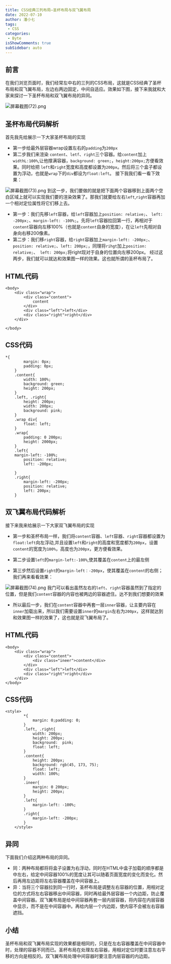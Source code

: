 ```yaml
---
title: CSS经典三列布局—圣杯布局与双飞翼布局 
date: 2022-07-10
author: 潘小七
tags:
 - CSS
categories: 
 - Byte
isShowComments: true  
subSidebar: auto
---
```



##  前言
在我们浏览页面时，我们经常左中右的三列的CSS布局，这就是CSS经典了圣杯布局和双飞翼布局，左边右两边固定，中间自适应。效果如下图，接下来我就和大家来探讨一下圣杯布局和双飞翼布局的异同。

![屏幕截图(72).png](https://p6-juejin.byteimg.com/tos-cn-i-k3u1fbpfcp/d010fd5023794e809569cf8f6b2752ed~tplv-k3u1fbpfcp-watermark.image?)

## 圣杯布局代码解析
首先我先给展示一下大家圣杯布局的实现

-   第一步给最外层容器wrap设置左右的`padding`为`200px`
-   第二步我们来渲染 `content`、`letf`、`right`三个容器。给`content`加上`widthL:100%`,让他撑满容器，`background: green;`，`height:200px;`方便看效果。同时给把 `left`和`right`宽度和高度都设置为`200px`。然后将三个盒子都设置为浮动，也就是`wrap`下的`div`都设为`float:left`。
接下我我们看一看下效果：


![屏幕截图(73).png](https://p6-juejin.byteimg.com/tos-cn-i-k3u1fbpfcp/7be367fd960e45148111fe2a574f55c5~tplv-k3u1fbpfcp-watermark.image?)
到这一步，我们要做的就是把下面两个容器移到上面两个空白区域上就可以实现我们要的渲染效果了。那我们就要给左右`left`,`right`容器再加一个相对定位属性将它们移上去。
-   第一步：我们先移`left`容器，给`left`容器加上`position: relative;`、 `left: -200px;`、`margin-left: -100%;`。先将`left`容器拉回第一行，再相对于`content`容器向左移100%（也就是`content`自身的宽度），在让`left`先相对自身向右移200像素。
-    第二步：我们移`right`容器，给`right`容器加上`margin-left: -200px;`、`position: relative;`、`left: 200px;`，同理将`rihgt`加上`position: relative;`、` left: 200px;`将right现对于自身的位置向左移200px。
经过这两步，我们就可以就达和效果图一样的效果。这也就所谓的圣杯布局了。

## HTML代码
```
<body>
    <div class="wrap">
        <div class="content">
            content
        </div>
        <div class="left">left</div>
        <div class="right">right</div>
    </div>
    
</body>
```
## CSS代码
```
*{
        margin: 0px;
        padding: 0px;
    }
    .content{
        width: 100%;
        background: green;
        height: 200px;
    }
    .left, .right{
        height: 200px;
        width: 200px;
        background: pink;
    }
    .wrap div{
        float: left;
    }
    .wrap{
        padding: 0 200px;
        height: 2000px;
    }
    .left{
    margin-left: -100%;
        position: relative;
        left: -200px;
       
    }
    .right{
        margin-left: -200px;
        position: relative;
        left: 200px;
    }
  ```
## 双飞翼布局代码解析
接下来我来给展示一下大家双飞翼布局的实现
-  第一步和圣杯布局一样，我们将`content`容器、`left`容器、`right`容器都设置为`float:left`向左浮动,并且设置`left`和`right`的高度和宽度都为`200px`，设置`content`的宽度为`100%`，高度也为`200px`，更方便看效果。
-   第二步设置`left`的`margin-left:-100%`,使其覆盖在`content`上的最左侧

-   第三步然后设置`right`的`margin-left：-200px`，使其覆盖在`content`的右侧；
我们再来看看效果：

![屏幕截图(74).png](https://p1-juejin.byteimg.com/tos-cn-i-k3u1fbpfcp/ec2b58f94b744001adb92d808f60e108~tplv-k3u1fbpfcp-watermark.image?)
我门可以看出虽然左右的`left`、`right`容器虽然到了指定的位置，但是我们`content`容器的内容也被两边的容器遮住。达不到我们想要的效果
-   所以最后一步，我们在`content`容器中再套一层`inner`容器，让主要内容在`inner`加载出来，所以我们需要设置`inner`的`margin`左右为`200px`，这样就达到和效果图一样的效果了，这也就是双飞翼布局了。

## HTML代码
```
<body>
    <div class="wrap">
        <div class="content">
            <div class="ineer">content</div>
        </div>
        <div class="left">left</div>
        <div class="right">right</div>
    </div>
</body>
```
## CSS代码
```
<style>
        *{
            margin: 0;padding: 0;
        }
        .left, .right{
            width: 200px;
            height: 200px;
            background:  pink;
            float: left;
        }
        .content{
            height: 200px;
            background: rgb(45, 173, 75);
            float: left;
            width: 100%;
        }
        .ineer{
            margin: 0 200px;
            height: 200px;
        }
        .left{
            margin-left: -100%;
        }
        .right{
            margin-left: -200px;
        }
    </style>
 ```
 ## 异同
 
 下面我们介绍这两种布局的异同。
 - 同：两种布局都将将盒子设置为右浮动，同时在HTML中盒子加载的顺序都是中左右，给定中间容器100%的宽度让其可以随着页面宽度的变化而变化。然后再用左边距将左右容器覆盖在中间容器上。
 - 异：当将三个容器拉到同一行时，圣杯布局是调整左右容器的位置，用相对定位的方式将左右容器移出中间容器，同时再给最外层容器一个内边距，防止覆盖中间容器。双飞翼布局是给中间容器再套一层内层容器，将内容在内层容器中显示，而不是在中间容器中。再给内层一个内边距，使内容不会被左右容器遮挡。
## 小结
圣杯布局和双飞翼布局实现的效果都是相同的，只是在左右容器覆盖在中间容器中时，处理的容器不同而已。圣杯布局在处理左右容器，用相对定位时要注意左右平移的方向是相反的。双飞翼布局处理中间容器时要注意内层容器的内边距。